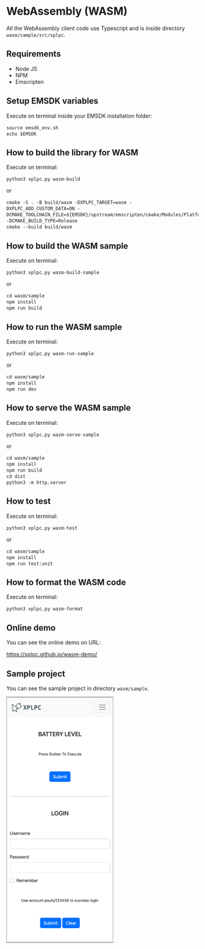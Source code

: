 # WebAssembly (WASM)

All the WebAssembly client code use Typescript and is inside directory `wasm/sample/src/xplpc`.

## Requirements

*   Node JS
*   NPM
*   Emscripten

## Setup EMSDK variables

Execute on terminal inside your EMSDK installation folder:

    source emsdk_env.sh
    echo $EMSDK

## How to build the library for WASM

Execute on terminal:

    python3 xplpc.py wasm-build

or

    cmake -S . -B build/wasm -DXPLPC_TARGET=wasm -DXPLPC_ADD_CUSTOM_DATA=ON -DCMAKE_TOOLCHAIN_FILE=${EMSDK}/upstream/emscripten/cmake/Modules/Platform/Emscripten.cmake -DCMAKE_BUILD_TYPE=Release
    cmake --build build/wasm

## How to build the WASM sample

Execute on terminal:

    python3 xplpc.py wasm-build-sample

or

    cd wasm/sample
    npm install
    npm run build

## How to run the WASM sample

Execute on terminal:

    python3 xplpc.py wasm-run-sample

or

    cd wasm/sample
    npm install
    npm run dev

## How to serve the WASM sample

Execute on terminal:

    python3 xplpc.py wasm-serve-sample

or

    cd wasm/sample
    npm install
    npm run build
    cd dist
    python3 -m http.server

## How to test

Execute on terminal:

    python3 xplpc.py wasm-test

or

    cd wasm/sample
    npm install
    npm run test:unit

## How to format the WASM code

Execute on terminal:

    python3 xplpc.py wasm-format

## Online demo

You can see the online demo on URL:

<https://xplpc.github.io/wasm-demo/>

## Sample project

You can see the sample project in directory `wasm/sample`.

<img width="280" src="https://github.com/xplpc/xplpc/blob/main/extras/images/screenshot-wasm.png?raw=true">
